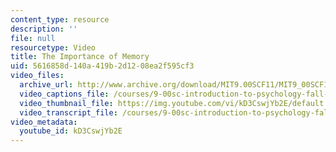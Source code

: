 ```yaml
---
content_type: resource
description: ''
file: null
resourcetype: Video
title: The Importance of Memory
uid: 5616858d-140a-419b-2d12-08ea2f595cf3
video_files:
  archive_url: http://www.archive.org/download/MIT9.00SCF11/MIT9_00SCF11_lec11_300k.mp4
  video_captions_file: /courses/9-00sc-introduction-to-psychology-fall-2011/e64b84da7b4d557096bcd7c32145ea33_kD3CswjYb2E.vtt
  video_thumbnail_file: https://img.youtube.com/vi/kD3CswjYb2E/default.jpg
  video_transcript_file: /courses/9-00sc-introduction-to-psychology-fall-2011/97c125c3c33ececdcbff2e444b16076f_kD3CswjYb2E.pdf
video_metadata:
  youtube_id: kD3CswjYb2E
---
```

